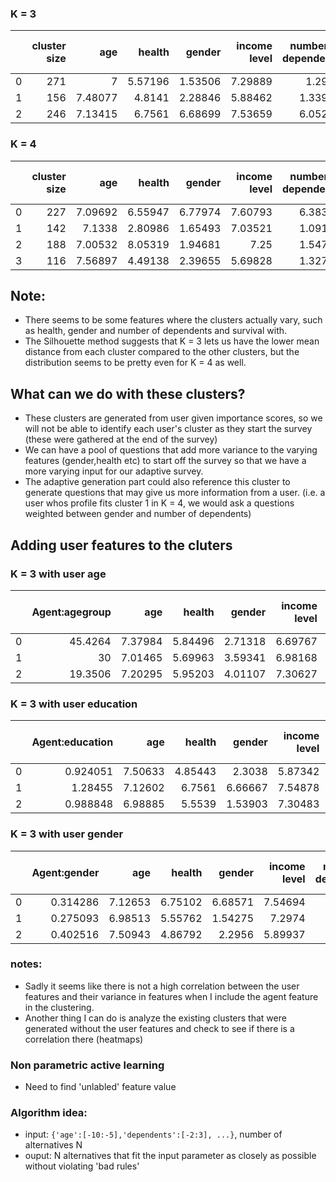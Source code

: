 ### K = 3

|    |cluster size|     age |   health |   gender |   income level |   number of dependents |   survival with jacket |   survival delta |
|---:|-----------:|--------:|---------:|---------:|---------------:|-----------------------:|-----------------------:|-----------------:|
|  0 |         271| 7       |  5.57196 |  1.53506 |        7.29889 |                1.2952  |                7.80074 |          8.08118 |
|  1 |         156| 7.48077 |  4.8141  |  2.28846 |        5.88462 |                1.33974 |                3.53846 |          3.3141  |
|  2 |         246| 7.13415 |  6.7561  |  6.68699 |        7.53659 |                6.05285 |                6.78455 |          6.81301 |


### K = 4
|    |cluster size|     age |   health |   gender |   income level |   number of dependents |   survival with jacket |   survival delta |
|---:|-----------:|--------:|---------:|---------:|---------------:|-----------------------:|-----------------------:|-----------------:|
|  0 |         227| 7.09692 |  6.55947 |  6.77974 |        7.60793 |                6.38326 |                6.82379 |          6.78414 |
|  1 |         142| 7.1338  |  2.80986 |  1.65493 |        7.03521 |                1.09155 |                8.02817 |          8.26056 |
|  2 |         188| 7.00532 |  8.05319 |  1.94681 |        7.25    |                1.54787 |                6.95745 |          7.20213 |
|  3 |         116| 7.56897 |  4.49138 |  2.39655 |        5.69828 |                1.32759 |                2.91379 |          2.72414 |


## Note:
- There seems to be some features where the clusters actually vary, such as health, gender and number of dependents and survival with.
- The Silhouette method suggests that K = 3 lets us have the lower mean distance from each cluster compared to the other clusters, but the distribution seems to be pretty even for K = 4 as well.

## What can we do with these clusters?
- These clusters are generated from user given importance scores, so we will not be able to identify each user's cluster as they start the survey (these were gathered at the end of the survey)
- We can have a pool of questions that add more variance to the varying features (gender,health etc) to start off the survey so that we have a more varying input for our adaptive survey.
- The adaptive generation part could also reference this cluster to generate questions that may give us more information from a user. (i.e. a user whos profile fits cluster 1 in K = 4, we would ask a questions weighted between gender and number of dependents)

## Adding user features to the cluters

### K = 3 with user age

|    |   Agent:agegroup |     age |   health |   gender |   income level |   number of dependents |   survival with jacket |   survival delta |
|---:|-----------------:|--------:|---------:|---------:|---------------:|-----------------------:|-----------------------:|-----------------:|
|  0 |          45.4264 | 7.37984 |  5.84496 |  2.71318 |        6.69767 |                1.97674 |                6.30233 |          6.62791 |
|  1 |          30      | 7.01465 |  5.69963 |  3.59341 |        6.98168 |                2.90842 |                6.25275 |          6.20879 |
|  2 |          19.3506 | 7.20295 |  5.95203 |  4.01107 |        7.30627 |                3.69004 |                6.69742 |          6.76384 |


### K = 3 with user education

|    |   Agent:education |     age |   health |   gender |   income level |   number of dependents |   survival with jacket |   survival delta |
|---:|------------------:|--------:|---------:|---------:|---------------:|-----------------------:|-----------------------:|-----------------:|
|  0 |          0.924051 | 7.50633 |  4.85443 |  2.3038  |        5.87342 |                1.32278 |                3.5443  |          3.36709 |
|  1 |          1.28455  | 7.12602 |  6.7561  |  6.66667 |        7.54878 |                6.07317 |                6.78862 |          6.81301 |
|  2 |          0.988848 | 6.98885 |  5.5539  |  1.53903 |        7.30483 |                1.28625 |                7.82528 |          8.0855  |

### K = 3 with user gender

|    |   Agent:gender |     age |   health |   gender |   income level |   number of dependents |   survival with jacket |   survival delta |
|---:|---------------:|--------:|---------:|---------:|---------------:|-----------------------:|-----------------------:|-----------------:|
|  0 |       0.314286 | 7.12653 |  6.75102 |  6.68571 |        7.54694 |                6.07755 |                6.78776 |          6.81633 |
|  1 |       0.275093 | 6.98513 |  5.55762 |  1.54275 |        7.2974  |                1.30112 |                7.83271 |          8.08922 |
|  2 |       0.402516 | 7.50943 |  4.86792 |  2.2956  |        5.89937 |                1.32075 |                3.55346 |          3.37736 |

### notes:
- Sadly it seems like there is not a high correlation between the user features and their variance in features when I include the agent feature in the clustering.
- Another thing I can do is analyze the existing clusters that were generated without the user features and check to see if there is a correlation there (heatmaps)

### Non parametric active learning
- Need to find 'unlabled' feature value

### Algorithm idea:
- input: ```{'age':[-10:-5],'dependents':[-2:3], ...}```, number of alternatives N
- ouput: N alternatives that fit the input parameter as closely as possible without violating 'bad rules'

